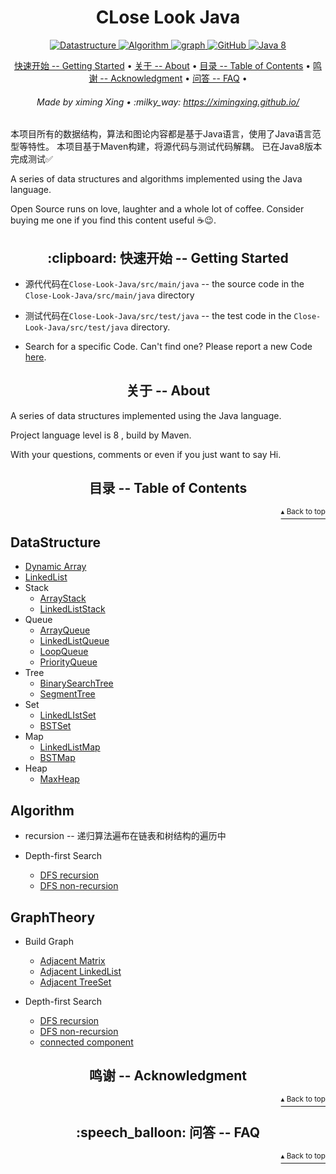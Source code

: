 <h1 id="close_look_java" align="center">CLose Look Java</h1>

<p align="center">
    <a href="#DataStructure">
        <img src="https://img.shields.io/badge/Content-Datastructure-orange" alt="Datastructure">
    </a>
    <a href="#Algorithm">
        <img src="https://img.shields.io/badge/Content-Algorithm-orange" alt="Algorithm">
    </a>
    <a href="#GraphTheory">
        <img src="https://img.shields.io/badge/Content-graph-orange" alt="graph">
    </a>
    <a href="http://www.apache.org/licenses/">
        <img src="https://img.shields.io/badge/license-Apache-blue" alt="GitHub">
    </a>
    <a href="https://www.oracle.com/technetwork/java/javase/downloads/index-jsp-138363.html">
        <img src="https://img.shields.io/badge/Java-8-blue" alt="Java 8">
    </a>
</p>
 
<p align="center">
    <a href="#clipboard-getting-started">快速开始 -- Getting Started</a> •
    <a href="#about">关于 -- About</a> •
    <a href="#table-of-contents">目录 -- Table of Contents</a> •
    <a href="#acknowledgment">鸣谢 -- Acknowledgment</a> •
    <a href="#speech_balloon-faq">问答 -- FAQ</a> •
</p>

<h6 align="center">Made by ximing Xing • :milky_way: 
<a href="https://ximingxing.github.io/">https://ximingxing.github.io/</a>
</h6>

本项目所有的数据结构，算法和图论内容都是基于Java语言，使用了Java语言范型等特性。
本项目基于Maven构建，将源代码与测试代码解耦。
已在Java8版本完成测试✅

A series of data structures and algorithms implemented using the Java language.

Open Source runs on love, laughter and a whole lot of coffee. Consider buying me one if you find this content useful ☕️😉.

<h2 align="center">:clipboard: 快速开始 -- Getting Started</h2>

* 源代代码在`Close-Look-Java/src/main/java` -- the source code in the `Close-Look-Java/src/main/java` directory 

* 测试代码在`Close-Look-Java/src/test/java` -- the test code in the `Close-Look-Java/src/test/java` directory.

- Search for a specific Code. Can't find one? Please report a new Code [here](https://github.com/ximingxing/Close-Look-Java/issues).

<h2 align="center">关于 -- About</h2>

A series of data structures implemented using the Java language.

Project language level is 8 , build by Maven.

With your questions, comments or even if you just want to say Hi.

<h2 align="center">目录 -- Table of Contents</h2>
<p align="right"><a href="#close_look_java"><sup>▴ Back to top</sup></a></p>

## DataStructure

* [Dynamic Array](https://github.com/ximingxing/Close-Look-Java/blob/master/src/main/java/datastructure/array/Array.java)
* [LinkedList](https://github.com/ximingxing/Close-Look-Java/blob/master/src/main/java/datastructure/linkedlist/LinkedList.java)
* Stack
    * [ArrayStack](https://github.com/ximingxing/Close-Look-Java/blob/master/src/main/java/datastructure/stack/ArrayStack.java)
    * [LinkedListStack](https://github.com/ximingxing/Close-Look-Java/blob/master/src/main/java/datastructure/stack/LinkedListStack.java)
* Queue
    * [ArrayQueue](https://github.com/ximingxing/Close-Look-Java/blob/master/src/main/java/datastructure/queue/ArrayQueue.java)
    * [LinkedListQueue](https://github.com/ximingxing/Close-Look-Java/blob/master/src/main/java/datastructure/queue/LinkedListQueue.java)
    * [LoopQueue](https://github.com/ximingxing/Close-Look-Java/blob/master/src/main/java/datastructure/queue/LoopQueue.java)
    * [PriorityQueue](https://github.com/ximingxing/Close-Look-Java/blob/master/src/main/java/datastructure/heap/PriorityQueue.java)
* Tree
    * [BinarySearchTree](https://github.com/ximingxing/Close-Look-Java/blob/master/src/main/java/datastructure/tree/BST.java)
    * [SegmentTree](https://github.com/ximingxing/Close-Look-Java/blob/master/src/main/java/datastructure/tree/SegmentTree.java)
* Set
    * [LinkedLIstSet](https://github.com/ximingxing/Close-Look-Java/blob/master/src/main/java/datastructure/set/LinkedListSet.java)
    * [BSTSet](https://github.com/ximingxing/Close-Look-Java/blob/master/src/main/java/datastructure/set/BSTSet.java)
* Map
    * [LinkedListMap](https://github.com/ximingxing/Close-Look-Java/blob/master/src/main/java/datastructure/map/LinkedListMap.java)
    * [BSTMap](https://github.com/ximingxing/Close-Look-Java/blob/master/src/main/java/datastructure/map/BSTMap.java)
* Heap
    * [MaxHeap](https://github.com/ximingxing/Close-Look-Java/blob/master/src/main/java/datastructure/heap/MaxHeap.java)

## Algorithm

* recursion -- 递归算法遍布在链表和树结构的遍历中

* Depth-first Search
    * [DFS recursion](https://github.com/ximingxing/Close-Look-Java/blob/master/src/main/java/graph/dfs/GraphDFS.java)
    * [DFS non-recursion](https://github.com/ximingxing/Close-Look-Java/blob/master/src/main/java/graph/dfs/GraphDFSnr.java)

## GraphTheory

* Build Graph
    * [Adjacent Matrix](https://github.com/ximingxing/Close-Look-Java/blob/master/src/main/java/graph/basic/AdjMatrix.java)
    * [Adjacent LinkedList](https://github.com/ximingxing/Close-Look-Java/blob/master/src/main/java/graph/basic/AdjList.java)
    * [Adjacent TreeSet](https://github.com/ximingxing/Close-Look-Java/blob/master/src/main/java/graph/basic/AdjSet.java)
    
* Depth-first Search
    * [DFS recursion](https://github.com/ximingxing/Close-Look-Java/blob/master/src/main/java/graph/dfs/GraphDFS.java)
    * [DFS non-recursion](https://github.com/ximingxing/Close-Look-Java/blob/master/src/main/java/graph/dfs/GraphDFSnr.java)
    * [connected component](https://github.com/ximingxing/Close-Look-Java/blob/master/src/main/java/graph/dfs/ConnectedComponent.java)

<h2 align="center">鸣谢 -- Acknowledgment</h2>
<p align="right"><a href="#close_look_java"><sup>▴ Back to top</sup></a></p>

<h2 align="center">:speech_balloon: 问答 -- FAQ</h2>
<p align="right"><a href="#close_look_java"><sup>▴ Back to top</sup></a></p>
